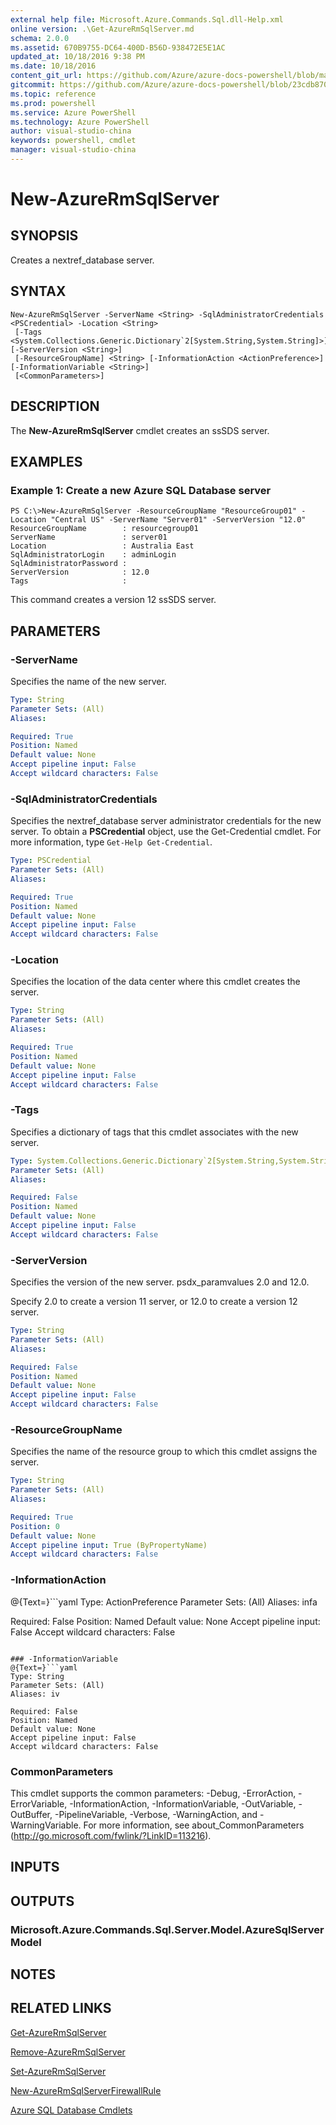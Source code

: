 ```yaml
---
external help file: Microsoft.Azure.Commands.Sql.dll-Help.xml
online version: .\Get-AzureRmSqlServer.md
schema: 2.0.0
ms.assetid: 670B9755-DC64-400D-B56D-938472E5E1AC
updated_at: 10/18/2016 9:38 PM
ms.date: 10/18/2016
content_git_url: https://github.com/Azure/azure-docs-powershell/blob/master/azureps-cmdlets-docs/ResourceManager/AzureRM.Sql/v1.0.12/New-AzureRmSqlServer.md
gitcommit: https://github.com/Azure/azure-docs-powershell/blob/23cdb8705d4ab9807c0e21b238f3b134a7d49c7d/azureps-cmdlets-docs/ResourceManager/AzureRM.Sql/v1.0.12/New-AzureRmSqlServer.md
ms.topic: reference
ms.prod: powershell
ms.service: Azure PowerShell
ms.technology: Azure PowerShell
author: visual-studio-china
keywords: powershell, cmdlet
manager: visual-studio-china
---
```


# New-AzureRmSqlServer

## SYNOPSIS
Creates a nextref_database server.

## SYNTAX

```
New-AzureRmSqlServer -ServerName <String> -SqlAdministratorCredentials <PSCredential> -Location <String>
 [-Tags <System.Collections.Generic.Dictionary`2[System.String,System.String]>] [-ServerVersion <String>]
 [-ResourceGroupName] <String> [-InformationAction <ActionPreference>] [-InformationVariable <String>]
 [<CommonParameters>]
```

## DESCRIPTION
The **New-AzureRmSqlServer** cmdlet creates an ssSDS server.

## EXAMPLES

### Example 1: Create a new Azure SQL Database server
```
PS C:\>New-AzureRmSqlServer -ResourceGroupName "ResourceGroup01" -Location "Central US" -ServerName "Server01" -ServerVersion "12.0"
ResourceGroupName        : resourcegroup01
ServerName               : server01
Location                 : Australia East
SqlAdministratorLogin    : adminLogin
SqlAdministratorPassword : 
ServerVersion            : 12.0
Tags                     :
```

This command creates a version 12 ssSDS server.

## PARAMETERS

### -ServerName
Specifies the name of the new server.

```yaml
Type: String
Parameter Sets: (All)
Aliases: 

Required: True
Position: Named
Default value: None
Accept pipeline input: False
Accept wildcard characters: False
```

### -SqlAdministratorCredentials
Specifies the nextref_database server administrator credentials for the new server.
To obtain a **PSCredential** object, use the Get-Credential cmdlet.
For more information, type `Get-Help Get-Credential`.

```yaml
Type: PSCredential
Parameter Sets: (All)
Aliases: 

Required: True
Position: Named
Default value: None
Accept pipeline input: False
Accept wildcard characters: False
```

### -Location
Specifies the location of the data center where this cmdlet creates the server.

```yaml
Type: String
Parameter Sets: (All)
Aliases: 

Required: True
Position: Named
Default value: None
Accept pipeline input: False
Accept wildcard characters: False
```

### -Tags
Specifies a dictionary of tags that this cmdlet associates with the new server.

```yaml
Type: System.Collections.Generic.Dictionary`2[System.String,System.String]
Parameter Sets: (All)
Aliases: 

Required: False
Position: Named
Default value: None
Accept pipeline input: False
Accept wildcard characters: False
```

### -ServerVersion
Specifies the version of the new server.
psdx_paramvalues 2.0 and 12.0.

Specify 2.0 to create a version 11 server, or 12.0 to create a version 12 server.

```yaml
Type: String
Parameter Sets: (All)
Aliases: 

Required: False
Position: Named
Default value: None
Accept pipeline input: False
Accept wildcard characters: False
```

### -ResourceGroupName
Specifies the name of the resource group to which this cmdlet assigns the server.

```yaml
Type: String
Parameter Sets: (All)
Aliases: 

Required: True
Position: 0
Default value: None
Accept pipeline input: True (ByPropertyName)
Accept wildcard characters: False
```

### -InformationAction
@{Text=}```yaml
Type: ActionPreference
Parameter Sets: (All)
Aliases: infa

Required: False
Position: Named
Default value: None
Accept pipeline input: False
Accept wildcard characters: False
```

### -InformationVariable
@{Text=}```yaml
Type: String
Parameter Sets: (All)
Aliases: iv

Required: False
Position: Named
Default value: None
Accept pipeline input: False
Accept wildcard characters: False
```

### CommonParameters
This cmdlet supports the common parameters: -Debug, -ErrorAction, -ErrorVariable, -InformationAction, -InformationVariable, -OutVariable, -OutBuffer, -PipelineVariable, -Verbose, -WarningAction, and -WarningVariable. For more information, see about_CommonParameters (http://go.microsoft.com/fwlink/?LinkID=113216).

## INPUTS

## OUTPUTS

### Microsoft.Azure.Commands.Sql.Server.Model.AzureSqlServerModel

## NOTES

## RELATED LINKS

[Get-AzureRmSqlServer](.\Get-AzureRmSqlServer.md)

[Remove-AzureRmSqlServer](.\Remove-AzureRmSqlServer.md)

[Set-AzureRmSqlServer](.\Set-AzureRmSqlServer.md)

[New-AzureRmSqlServerFirewallRule](.\New-AzureRmSqlServerFirewallRule.md)

[Azure SQL Database Cmdlets](.\AzureRM.Sql.md)


